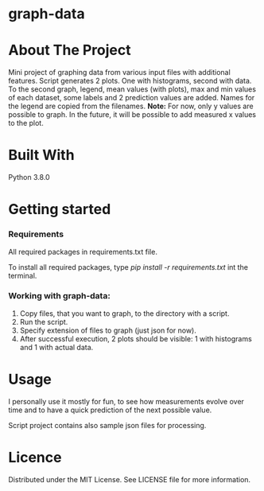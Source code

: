 # graph-data

# About The Project
Mini project of graphing data from various input files with additional features.
Script generates 2 plots. One with histograms, second with data.
To the second graph, legend, mean values (with plots), max and min values of each dataset, some labels and 2 prediction values are added.
Names for the legend are copied from the filenames.
**Note:** For now, only y values are possible to graph. In the future, it will be possible to add measured x values to the plot.


# Built With
Python 3.8.0

# Getting started
### Requirements

All required packages in requirements.txt file.

To install all required packages, type _pip install -r requirements.txt_ int the terminal.

### Working with graph-data:
1. Copy files, that you want to graph, to the directory with a script.
2. Run the script.
3. Specify extension of files to graph (just json for now).
4. After successful execution, 2 plots should be visible: 1 with histograms and 1 with actual data.

# Usage
I personally use it mostly for fun, to see how measurements evolve over time and to have a quick prediction of the next possible value.

Script project contains also sample json files for processing.

# Licence
Distributed under the MIT License. See LICENSE file for more information.
